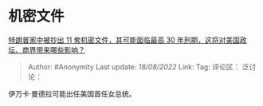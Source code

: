 # 机密文件
[特朗普家中被抄出 11 套机密文件，其可能面临最高 30 年刑期，这将对美国政坛、商界带来哪些影响？](https://www.zhihu.com/question/548217039/answer/2624704640)

> Author: #Anonymity
> Last update: *18/08/2022*
> Link:
> Tag:
> 评论区：
> 泛讨论：

伊万卡·曼德拉可能出任美国首任女总统。
